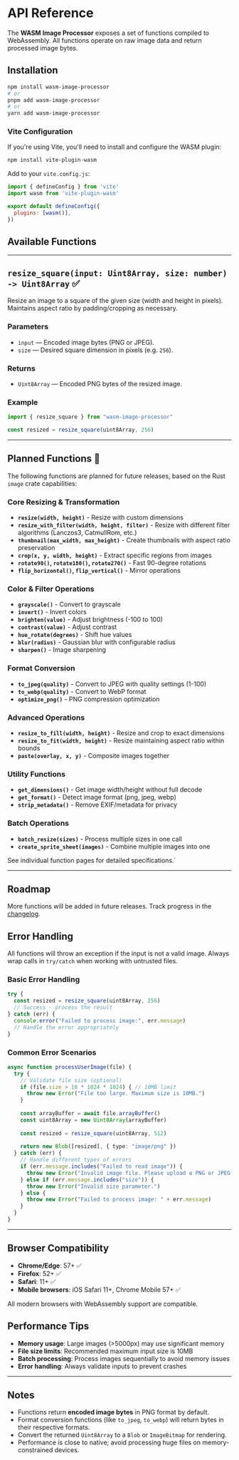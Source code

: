 # API Reference

The **WASM Image Processor** exposes a set of functions compiled to WebAssembly.
All functions operate on raw image data and return processed image bytes.

## Installation

```bash
npm install wasm-image-processor
# or
pnpm add wasm-image-processor
# or
yarn add wasm-image-processor
```

### Vite Configuration

If you're using Vite, you'll need to install and configure the WASM plugin:

```bash
npm install vite-plugin-wasm
```

Add to your `vite.config.js`:

```js
import { defineConfig } from 'vite'
import wasm from 'vite-plugin-wasm'

export default defineConfig({
  plugins: [wasm()],
})
```

## Available Functions

---

## `resize_square(input: Uint8Array, size: number) -> Uint8Array` ✅

Resize an image to a square of the given size (width and height in pixels).
Maintains aspect ratio by padding/cropping as necessary.

### Parameters
- `input` — Encoded image bytes (PNG or JPEG).
- `size` — Desired square dimension in pixels (e.g. `256`).

### Returns
- `Uint8Array` — Encoded PNG bytes of the resized image.

### Example

```ts
import { resize_square } from "wasm-image-processor"

const resized = resize_square(uint8Array, 256)
```

---

## Planned Functions 🚧

The following functions are planned for future releases, based on the Rust `image` crate capabilities:

### Core Resizing & Transformation
- **`resize(width, height)`** - Resize with custom dimensions
- **`resize_with_filter(width, height, filter)`** - Resize with different filter algorithms (Lanczos3, CatmullRom, etc.)
- **`thumbnail(max_width, max_height)`** - Create thumbnails with aspect ratio preservation
- **`crop(x, y, width, height)`** - Extract specific regions from images
- **`rotate90()`, `rotate180()`, `rotate270()`** - Fast 90-degree rotations
- **`flip_horizontal()`, `flip_vertical()`** - Mirror operations

### Color & Filter Operations
- **`grayscale()`** - Convert to grayscale
- **`invert()`** - Invert colors
- **`brighten(value)`** - Adjust brightness (-100 to 100)
- **`contrast(value)`** - Adjust contrast
- **`hue_rotate(degrees)`** - Shift hue values
- **`blur(radius)`** - Gaussian blur with configurable radius
- **`sharpen()`** - Image sharpening

### Format Conversion
- **`to_jpeg(quality)`** - Convert to JPEG with quality settings (1-100)
- **`to_webp(quality)`** - Convert to WebP format
- **`optimize_png()`** - PNG compression optimization

### Advanced Operations
- **`resize_to_fill(width, height)`** - Resize and crop to exact dimensions
- **`resize_to_fit(width, height)`** - Resize maintaining aspect ratio within bounds
- **`paste(overlay, x, y)`** - Composite images together

### Utility Functions
- **`get_dimensions()`** - Get image width/height without full decode
- **`get_format()`** - Detect image format (png, jpeg, webp)
- **`strip_metadata()`** - Remove EXIF/metadata for privacy

### Batch Operations
- **`batch_resize(sizes)`** - Process multiple sizes in one call
- **`create_sprite_sheet(images)`** - Combine multiple images into one

See individual function pages for detailed specifications.`

---

## Roadmap

More functions will be added in future releases. Track progress in the [changelog](/changelog).

## Error Handling

All functions will throw an exception if the input is not a valid image.
Always wrap calls in `try/catch` when working with untrusted files.

### Basic Error Handling

```ts
try {
  const resized = resize_square(uint8Array, 256)
  // Success - process the result
} catch (err) {
  console.error("Failed to process image:", err.message)
  // Handle the error appropriately
}
```

### Common Error Scenarios

```ts
async function processUserImage(file) {
  try {
    // Validate file size (optional)
    if (file.size > 10 * 1024 * 1024) { // 10MB limit
      throw new Error("File too large. Maximum size is 10MB.")
    }
    
    const arrayBuffer = await file.arrayBuffer()
    const uint8Array = new Uint8Array(arrayBuffer)
    
    const resized = resize_square(uint8Array, 512)
    
    return new Blob([resized], { type: "image/png" })
  } catch (err) {
    // Handle different types of errors
    if (err.message.includes("Failed to read image")) {
      throw new Error("Invalid image file. Please upload a PNG or JPEG.")
    } else if (err.message.includes("size")) {
      throw new Error("Invalid size parameter.")
    } else {
      throw new Error("Failed to process image: " + err.message)
    }
  }
}
```

---

## Browser Compatibility

- **Chrome/Edge**: 57+ ✅
- **Firefox**: 52+ ✅ 
- **Safari**: 11+ ✅
- **Mobile browsers**: iOS Safari 11+, Chrome Mobile 57+ ✅

All modern browsers with WebAssembly support are compatible.

## Performance Tips

- **Memory usage**: Large images (>5000px) may use significant memory
- **File size limits**: Recommended maximum input size is 10MB
- **Batch processing**: Process images sequentially to avoid memory issues
- **Error handling**: Always validate inputs to prevent crashes

---

## Notes

* Functions return **encoded image bytes** in PNG format by default.
* Format conversion functions (like `to_jpeg`, `to_webp`) will return bytes in their respective formats.
* Convert the returned `Uint8Array` to a `Blob` or `ImageBitmap` for rendering.
* Performance is close to native; avoid processing huge files on memory-constrained devices.


```

